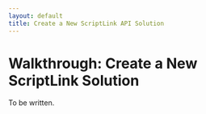 ```yaml
---
layout: default
title: Create a New ScriptLink API Solution 
---
```


# Walkthrough: Create a New ScriptLink Solution

To be written.